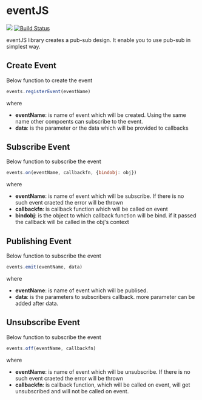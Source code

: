 # eventJS
[![](https://data.jsdelivr.com/v1/package/gh/pramodaug17/eventJS/badge)](https://www.jsdelivr.com/package/gh/pramodaug17/eventJS)
[![Build Status](https://travis-ci.org/pramodaug17/eventJS.svg?branch=master)](https://travis-ci.org/pramodaug17/eventJS)

eventJS library creates a pub-sub design. It enable you to use pub-sub in simplest way.

## Create Event
Below function to create the event
```javascript
events.registerEvent(eventName)
```
where 
- **eventName**: is name of event which will be created. Using the same name other compoents can subscribe to the event.
- **data**: is the parameter or the data which will be provided to callbacks


## Subscribe Event
Below function to subscribe the event
```javascript
events.on(eventName, callbackfn, {bindobj: obj})
```
where 
- **eventName**: is name of event which will be subscribe. If there is no such event craeted the error will be thrown
- **callbackfn**: is callback function which will be called on event
- **bindobj**: is the object to which callback function will be bind. if it passed the callback will be called in the obj's context

## Publishing Event
Below function to subscribe the event
```javascript
events.emit(eventName, data)
```
where 
- **eventName**: is name of event which will be publised.
- **data**: is the parameters to subscribers callback. more parameter can be added after data.

## Unsubscribe Event
Below function to subscribe the event
```javascript
events.off(eventName, callbackfn)
```
where 
- **eventName**: is name of event which will be unsubscribe. If there is no such event craeted the error will be thrown
- **callbackfn**: is callback function, which will be called on event, will get unsubscribed and will not be called on event.
